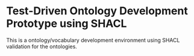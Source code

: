 # Test-Driven Ontology Development Prototype using SHACL

This is a ontology/vocabulary development environment using SHACL validation for the ontologies.
